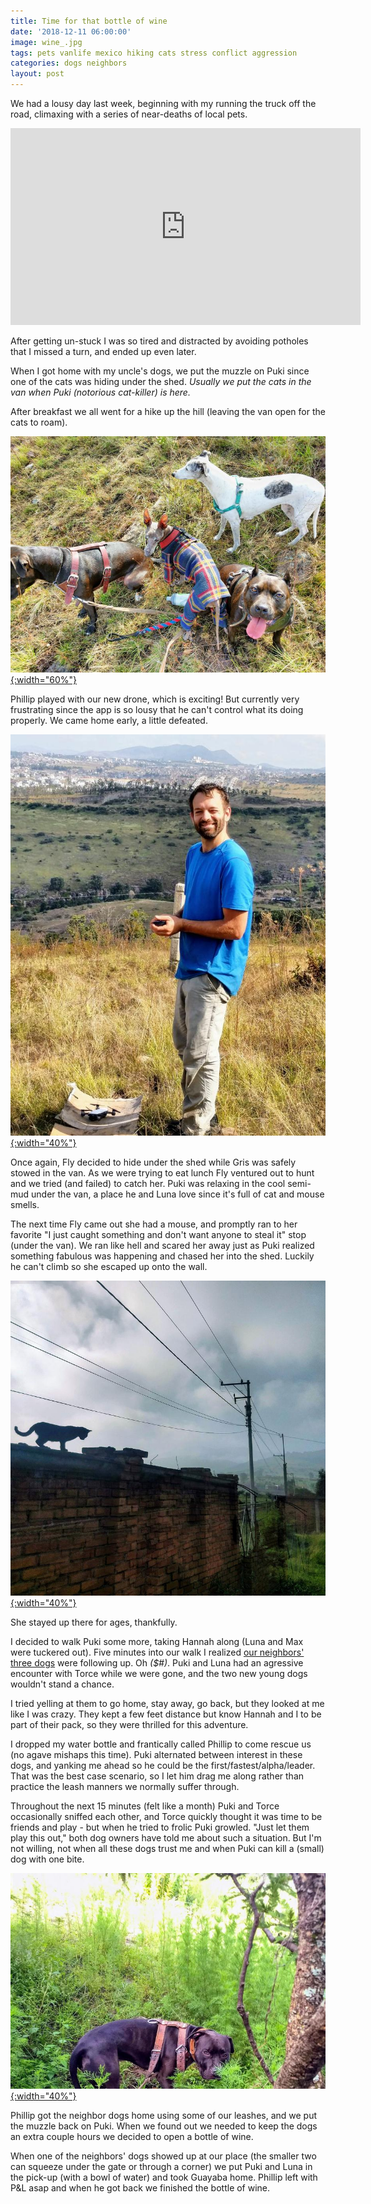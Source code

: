 ```yaml
---
title: Time for that bottle of wine
date: '2018-12-11 06:00:00'
image: wine_.jpg
tags: pets vanlife mexico hiking cats stress conflict aggression
categories: dogs neighbors
layout: post
---
```


We had a lousy day last week, beginning with my running the truck off the road, climaxing with a series of near-deaths of local pets.

<iframe width="560" height="315" src="https://www.youtube-nocookie.com/embed/stuQq7zMjDM" frameborder="0" allow="accelerometer; autoplay; encrypted-media; gyroscope; picture-in-picture" allowfullscreen></iframe>

After getting un-stuck I was so tired and distracted by avoiding potholes that I missed a turn, and ended up even later.

When I got home with my uncle's dogs, we put the muzzle on Puki since one of the cats was hiding under the shed. *Usually we put the cats in the van when Puki (notorious cat-killer) is here.*

After breakfast we all went for a hike up the hill (leaving the van open for the cats to roam).

[![](/images/all_dogs_hike_.jpg){:width="60%"}](/images/all_dogs_hike.jpg)

Phillip played with our new drone, which is exciting! But currently very frustrating since the app is so lousy that he can't control what its doing properly. We came home early, a little defeated.

[![](/images/phil_drone_.jpg){:width="40%"}](/images/phil_drone.jpg)

Once again, Fly decided to hide under the shed while Gris was safely stowed in the van. As we were trying to eat lunch Fly ventured out to hunt and we tried (and failed) to catch her. Puki was relaxing in the cool semi-mud under the van, a place he and Luna love since it's full of cat and mouse smells.

The next time Fly came out she had a mouse, and promptly ran to her favorite "I just caught something and don't want anyone to steal it" stop (under the van). We ran like hell and scared her away just as Puki realized something fabulous was happening and chased her into the shed. Luckily he can't climb so she escaped up onto the wall.

[![](/images/fly_wall_.jpg){:width="40%"}](/images/fly_wall.jpg)

She stayed up there for ages, thankfully.

I decided to walk Puki some more, taking Hannah along (Luna and Max were tuckered out). Five minutes into our walk I realized [our neighbors' three dogs](https://reverdecer.annalisagross.com/2018/12/04/saying-goodbye-to-booker/) were following up. Oh *($#)*. Puki and Luna had an agressive encounter with Torce while we were gone, and the two new young dogs wouldn't stand a chance.

I tried yelling at them to go home, stay away, go back, but they looked at me like I was crazy. They kept a few feet distance but know Hannah and I to be part of their pack, so they were thrilled for this adventure.

I dropped my water bottle and frantically called Phillip to come rescue us (no agave mishaps this time). Puki alternated between interest in these dogs, and yanking me ahead so he could be the first/fastest/alpha/leader. That was the best case scenario, so I let him drag me along rather than practice the leash manners we normally suffer through.

Throughout the next 15 minutes (felt like a month) Puki and Torce occasionally sniffed each other, and Torce quickly thought it was time to be friends and play - but when he tried to frolic Puki growled. "Just let them play this out," both dog owners have told me about such a situation. But I'm not willing, not when all these dogs trust me and when Puki can kill a (small) dog with one bite.

[![](/images/puki_hiking_.jpg){:width="40%"}](/images/puki_hiking.jpg)

Phillip got the neighbor dogs home using some of our leashes, and we put the muzzle back on Puki. When we found out we needed to keep the dogs an extra couple hours we decided to open a bottle of wine.

When one of the neighbors' dogs showed up at our place (the smaller two can squeeze under the gate or through a corner) we put Puki and Luna in the pick-up (with a bowl of water) and took Guayaba home. Phillip left with P&L asap and when he got back we finished the bottle of wine.